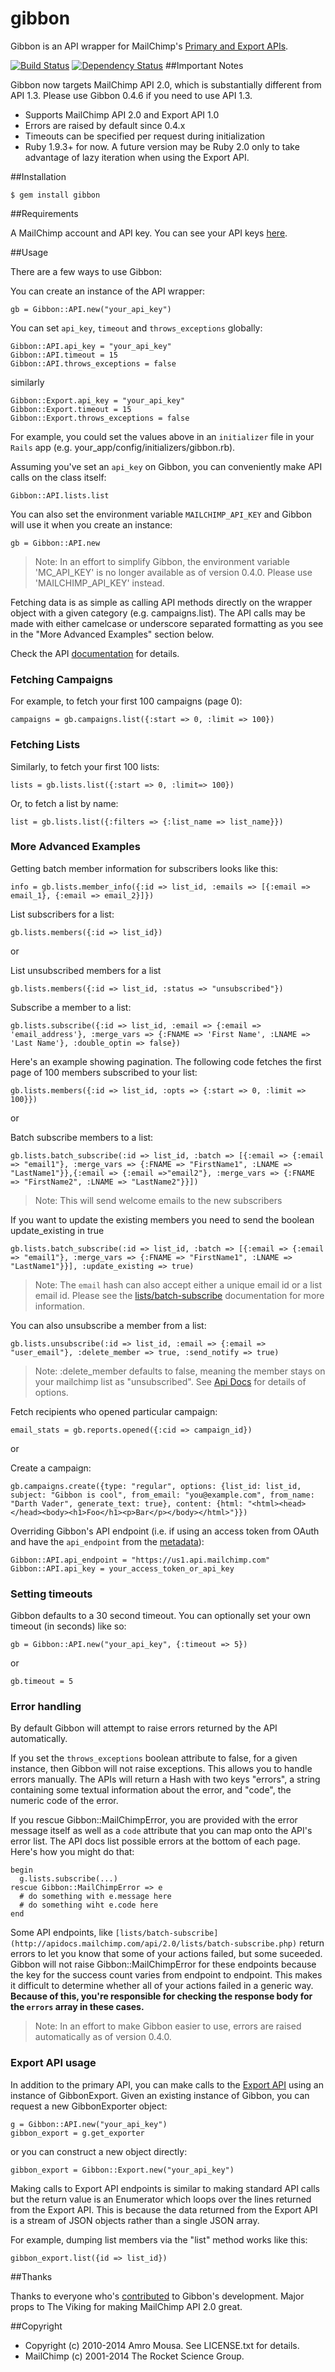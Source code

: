 # gibbon

Gibbon is an API wrapper for MailChimp's [Primary and Export APIs](http://www.mailchimp.com/api).

[![Build Status](https://secure.travis-ci.org/amro/gibbon.png)](http://travis-ci.org/amro/gibbon)
[![Dependency Status](https://gemnasium.com/amro/gibbon.png)](https://gemnasium.com/amro/gibbon)
##Important Notes

Gibbon now targets MailChimp API 2.0, which is substantially different from API 1.3. Please use Gibbon 0.4.6 if you need to use API 1.3.

* Supports MailChimp API 2.0 and Export API 1.0
* Errors are raised by default since 0.4.x
* Timeouts can be specified per request during initialization
* Ruby 1.9.3+ for now. A future version may be Ruby 2.0 only to take advantage of lazy iteration when using the Export API.

##Installation

    $ gem install gibbon

##Requirements

A MailChimp account and API key. You can see your API keys [here](http://admin.mailchimp.com/account/api).

##Usage

There are a few ways to use Gibbon:

You can create an instance of the API wrapper:

    gb = Gibbon::API.new("your_api_key")

You can set `api_key`, `timeout` and `throws_exceptions` globally:

    Gibbon::API.api_key = "your_api_key"
    Gibbon::API.timeout = 15
    Gibbon::API.throws_exceptions = false

similarly

    Gibbon::Export.api_key = "your_api_key"
    Gibbon::Export.timeout = 15
    Gibbon::Export.throws_exceptions = false

For example, you could set the values above in an `initializer` file in your `Rails` app (e.g. your\_app/config/initializers/gibbon.rb).

Assuming you've set an `api_key` on Gibbon, you can conveniently make API calls on the class itself:

    Gibbon::API.lists.list

You can also set the environment variable `MAILCHIMP_API_KEY` and Gibbon will use it when you create an instance:

    gb = Gibbon::API.new

> Note: In an effort to simplify Gibbon, the environment variable 'MC_API_KEY' is no longer available as of version 0.4.0. Please use 'MAILCHIMP_API_KEY' instead.

Fetching data is as simple as calling API methods directly on the wrapper
object with a given category (e.g. campaigns.list).  The API calls may be made with either camelcase or  underscore
separated formatting as you see in the "More Advanced Examples" section below.

Check the API [documentation](http://apidocs.mailchimp.com/api/2.0/) for details.

### Fetching Campaigns

For example, to fetch your first 100 campaigns (page 0):

    campaigns = gb.campaigns.list({:start => 0, :limit => 100})

### Fetching Lists

Similarly, to fetch your first 100 lists:

    lists = gb.lists.list({:start => 0, :limit=> 100})

Or, to fetch a list by name:

    list = gb.lists.list({:filters => {:list_name => list_name}})

### More Advanced Examples

Getting batch member information for subscribers looks like this:

    info = gb.lists.member_info({:id => list_id, :emails => [{:email => email_1}, {:email => email_2}]})

List subscribers for a list:

    gb.lists.members({:id => list_id})

or

List unsubscribed members for a list

    gb.lists.members({:id => list_id, :status => "unsubscribed"})

Subscribe a member to a list:

    gb.lists.subscribe({:id => list_id, :email => {:email => 'email_address'}, :merge_vars => {:FNAME => 'First Name', :LNAME => 'Last Name'}, :double_optin => false})

Here's an example showing pagination. The following code fetches the first page of 100 members subscribed to your list:

    gb.lists.members({:id => list_id, :opts => {:start => 0, :limit => 100}})

or

Batch subscribe members to a list:

    gb.lists.batch_subscribe(:id => list_id, :batch => [{:email => {:email => "email1"}, :merge_vars => {:FNAME => "FirstName1", :LNAME => "LastName1"}},{:email => {:email =>"email2"}, :merge_vars => {:FNAME => "FirstName2", :LNAME => "LastName2"}}])

> Note: This will send welcome emails to the new subscribers

If you want to update the existing members you need to send the boolean update_existing in true

    gb.lists.batch_subscribe(:id => list_id, :batch => [{:email => {:email => "email1"}, :merge_vars => {:FNAME => "FirstName1", :LNAME => "LastName1"}}], :update_existing => true)

> Note: The `email` hash can also accept either a unique email id or a list email id. Please see the [lists/batch-subscribe](http://apidocs.mailchimp.com/api/2.0/lists/batch-subscribe.php) documentation for more information.

You can also unsubscribe a member from a list:

    gb.lists.unsubscribe(:id => list_id, :email => {:email => "user_email"}, :delete_member => true, :send_notify => true)

> Note: :delete_member defaults to false, meaning the member stays on your mailchimp list as "unsubscribed".  See [Api Docs](http://apidocs.mailchimp.com/api/2.0/lists/unsubscribe.php) for details of options.

Fetch recipients who opened particular campaign:

    email_stats = gb.reports.opened({:cid => campaign_id})

or

Create a campaign:

    gb.campaigns.create({type: "regular", options: {list_id: list_id, subject: "Gibbon is cool", from_email: "you@example.com", from_name: "Darth Vader", generate_text: true}, content: {html: "<html><head></head><body><h1>Foo</h1><p>Bar</p></body></html>"}})

Overriding Gibbon's API endpoint (i.e. if using an access token from OAuth and have the `api_endpoint` from the [metadata](http://apidocs.mailchimp.com/oauth2/)):

    Gibbon::API.api_endpoint = "https://us1.api.mailchimp.com"
    Gibbon::API.api_key = your_access_token_or_api_key

### Setting timeouts

Gibbon defaults to a 30 second timeout. You can optionally set your own timeout (in seconds) like so:

    gb = Gibbon::API.new("your_api_key", {:timeout => 5})

or

    gb.timeout = 5

### Error handling

By default Gibbon will attempt to raise errors returned by the API automatically.

If you set the `throws_exceptions` boolean attribute to false, for a given instance,
then Gibbon will not raise exceptions. This allows you to handle errors manually. The
APIs will return a Hash with two keys "errors", a string containing some textual
information about the error, and "code", the numeric code of the error.

If you rescue Gibbon::MailChimpError, you are provided with the error message itself as well as
a `code` attribute that you can map onto the API's error list. The API docs list possible errors
at the bottom of each page. Here's how you might do that:

    begin
      g.lists.subscribe(...)
    rescue Gibbon::MailChimpError => e
      # do something with e.message here
      # do something wiht e.code here
    end

Some API endpoints, like `[lists/batch-subscribe](http://apidocs.mailchimp.com/api/2.0/lists/batch-subscribe.php)`
return errors to let you know that some of your actions failed, but some suceeded. Gibbon will not
raise Gibbon::MailChimpError for these endpoints because the key for the success count varies from endpoint to endpoint.
This makes it difficult to determine whether all of your actions failed in a generic way. **Because of this, you're responsible
for checking the response body for the `errors` array in these cases.**

> Note: In an effort to make Gibbon easier to use, errors are raised automatically as of version 0.4.0.

### Export API usage

In addition to the primary API, you can make calls to the [Export API](http://apidocs.mailchimp.com/export/1.0/) using an instance of GibbonExport.  Given an existing instance of Gibbon, you can request a new GibbonExporter object:

    g = Gibbon::API.new("your_api_key")
    gibbon_export = g.get_exporter

or you can construct a new object directly:

    gibbon_export = Gibbon::Export.new("your_api_key")

Making calls to Export API endpoints is similar to making standard API calls but the
return value is an Enumerator which loops over the lines returned from the
Export API. This is because the data returned from the Export API is a stream
of JSON objects rather than a single JSON array.

For example, dumping list members via the "list" method works like this:

    gibbon_export.list({id => list_id})

##Thanks

Thanks to everyone who's [contributed](https://github.com/amro/gibbon/contributors) to Gibbon's development. Major props to The Viking for making MailChimp API 2.0 great.

##Copyright

* Copyright (c) 2010-2014 Amro Mousa. See LICENSE.txt for details.
* MailChimp (c) 2001-2014 The Rocket Science Group.
